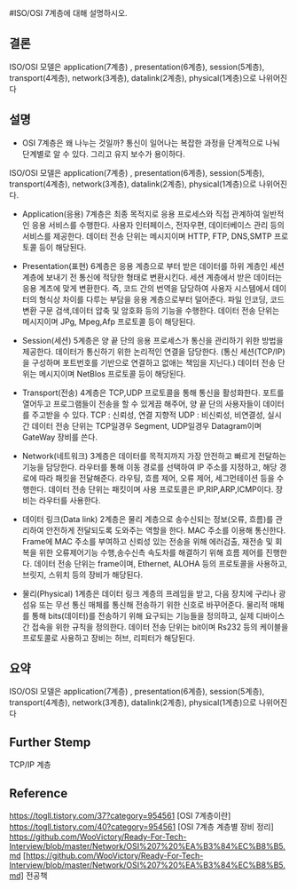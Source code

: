 #ISO/OSI 7계층에 대해 설명하시오.

## 결론

ISO/OSI 모델은 application(7계층) , presentation(6계층), session(5계층), transport(4계층), network(3계층), datalink(2계층), physical(1계층)으로 나위어진다

## 설명

- OSI 7계층은 왜 나누는 것일까?
통신이 일어나는 복잡한 과정을 단계적으로 나눠 단계별로 알 수 있다. 그리고 유지 보수가 용이하다.

ISO/OSI 모델은 application(7계층) , presentation(6계층), session(5계층), transport(4계층), network(3계층), datalink(2계층), physical(1계층)으로 나위어진다.

- Application(응용) 7계층은 최종 목적지로 응용 프로세스와 직접 관계하여 일반적인 응용 서비스를 수행한다.
사용자 인터페이스, 전자우편, 데이터베이스 관리 등의 서비스를 제공한다. 
데이터 전송 단위는 메시지이며 HTTP, FTP, DNS,SMTP 프로토콜 등이 해당된다.

- Presentation(표현) 6계층은 응용 계층으로 부터 받은 데이터를 하위 계층인 세션 계층에 보내기 전 통신에 적당한 형태로 변환시킨다.
세션 계층에서 받은 데이터는 응용 계츠에 맞게 변환한다.
즉, 코드 간의 번역을 담당하여 사용자 시스템에서 데이터의 형식상 차이를 다루는 부담을 응용 계층으로부터 덜어준다.
파일 인코딩, 코드변환 구문 검색,데이터 압축 및 암호화 등의 기능을 수행한다.
데이터 전송 단위는 메시지이며 JPg, Mpeg,Afp 프로토콜 등이 해당된다.

- Session(세션) 5계층은 양 끝 단의 응용 프로세스가 통신을 관리하기 위한 방법을 제공한다. 
데이터가 통신하기 위한 논리적인 연결을 담당한다. (통신 세션(TCP/IP)을 구성하며 포트번호를 기반으로 연결하고 없애는 책임을 지닌다.)
데이터 전송 단위는 메시지이며 NetBlos 프로토콜 등이 해당된다.

- Transport(전송) 4계층은 TCP,UDP 프로토콜을 통해 통신을 활성화한다. 
포트를 열어두고 프로그램들이 전송을 할 수 있게끔 해주어, 양 끝 단의 사용자들이 데이터를 주고받을 수 있다.
TCP : 신뢰성, 연결 지향적
UDP : 비신뢰성, 비연결성, 실시간
데이터 전송 단위는 TCP일경우 Segment, UDP일경우 Datagram이며 GateWay 장비를 쓴다. 

- Network(네트워크) 3계층은 데이터를 목적지까지 가장 안전하고 빠르게 전달하는 기능을 담당한다. 
라우터를 통해 이동 경로를 선택하여 IP 주소를 지정하고, 해당 경로에 따라 패킷을 전달해준다.
라우팅, 흐름 제어, 오류 제어, 세그먼테이션 등을 수행한다.
데이터 전송 단위는 패킷이며 사용 프로토콜은 IP,RIP,ARP,ICMP이다. 장비는 라우터를 사용한다.

- 데이터 링크(Data link) 2계층은 물리 계층으로 송수신되는 정보(오류, 흐름)를 관리하여 안전하게 전달되도록 도와주는 역할을 한다.
MAC 주소를 이용해 통신한다.
Frame에 MAC 주소를 부여하고 신뢰성 있는 전송을 위해 에러검출, 재전송 및 회복을 위한 오류제어기능 수행,송수신측 속도차를 해결하기 위해 흐름 제어를 진행한다.
데이터 전송 단위는 frame이며, Ethernet, ALOHA 등의 프로토콜을 사용하고, 브릿지, 스위치 등의 장비가 해당된다.

- 물리(Physical) 1계층은 데이터 링크 계층의 프레임을 받고, 다음 장치에 구리나 광섬유 또는 무선 통신 매체를 통신해 전송하기 위한 신호로 바꾸어준다.
물리적 매체를 통해 bits(데이터)를 전송하기 위해 요구되는 기능들을 정의하고, 실제 디바이스간 접속을 위한 규칙을 정의한다.
데이터 전송 단위는 bit이며 Rs232 등의 케이블을 프로토콜로 사용하고 장비는 허브, 리피터가 해당된다.

## 요약

ISO/OSI 모델은 application(7계층) , presentation(6계층), session(5계층), transport(4계층), network(3계층), datalink(2계층), physical(1계층)으로 나위어진다

## Further Stemp

TCP/IP 계층

## Reference

https://togll.tistory.com/37?category=954561 [OSI 7계층이란]
https://togll.tistory.com/40?category=954561 [OSI 7계층 계층별 장비 정리]
https://github.com/WooVictory/Ready-For-Tech-Interview/blob/master/Network/OSI%207%20%EA%B3%84%EC%B8%B5.md
[https://github.com/WooVictory/Ready-For-Tech-Interview/blob/master/Network/OSI%207%20%EA%B3%84%EC%B8%B5.md]
전공책

